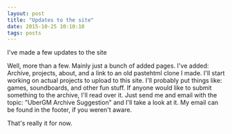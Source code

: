 ```yaml
---
layout: post
title: "Updates to the site"
date: 2015-10-25 10:10:10
tags: posts
---
```

I've made a few updates to the site

Well, more than a few. Mainly just a bunch of added pages. I've added: Archive, projects, about, and a link to an old pastehtml
clone I made. I'll start working on actual projects to upload to this site. I'll probably put things like: games, soundboards,
and other fun stuff. If anyone would like to submit something to the archive, I'll read over it. Just send me and email with the
topic: "UberGM Archive Suggestion" and I'll take a look at it. My email can be found in the footer, if you weren't aware.

That's really it for now.
